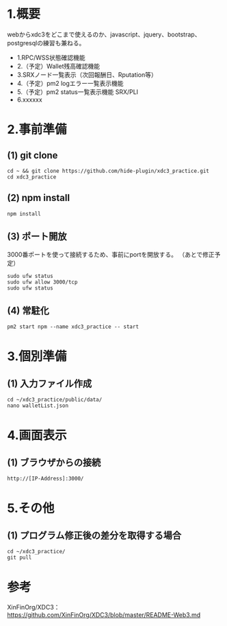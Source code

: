 # 1.概要
webからxdc3をどこまで使えるのか、javascript、jquery、bootstrap、postgresqlの練習も兼ねる。<br>
* 1.RPC/WSS状態確認機能<br>
* 2.（予定）Wallet残高確認機能<br>
* 3.SRXノード一覧表示（次回報酬日、Rputation等）
* 4.（予定）pm2 logエラー一覧表示機能<br>
* 5.（予定）pm2 status一覧表示機能 SRX/PLI<br>
* 6.xxxxxx

# 2.事前準備
## (1) git clone
```
cd ~ && git clone https://github.com/hide-plugin/xdc3_practice.git
cd xdc3_practice
```
## (2) npm install
```
npm install
```
## (3) ポート開放
3000番ポートを使って接続するため、事前にportを開放する。
（あとで修正予定）
```
sudo ufw status
sudo ufw allow 3000/tcp
sudo ufw status
```
## (4) 常駐化
```
pm2 start npm --name xdc3_practice -- start
```

# 3.個別準備
## (1) 入力ファイル作成
```
cd ~/xdc3_practice/public/data/
nano walletList.json
```

# 4.画面表示
## (1) ブラウザからの接続
```
http://[IP-Address]:3000/
```

# 5.その他
## (1) プログラム修正後の差分を取得する場合
```
cd ~/xdc3_practice/
git pull
```
# 参考
XinFinOrg/XDC3：https://github.com/XinFinOrg/XDC3/blob/master/README-Web3.md
